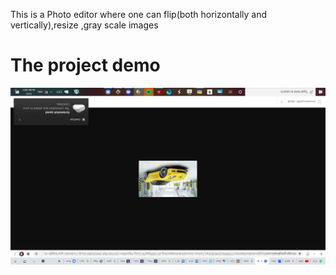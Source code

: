 This is a Photo editor where one can flip(both horizontally and vertically),resize ,gray scale images
# The project demo

<pre><img src="photo -- editor\image (1).png" width="700"> <img src="Photo editor\Web-dev-mini-projects\photo -- editor\image (1).png" width="700"> <img src="Photo editor\Web-dev-mini-projects\photo -- editor\image (2).png" width="700"> <img src="Photo editor\Web-dev-mini-projects\photo -- editor\image.png" width="700">
 
 </pre>
